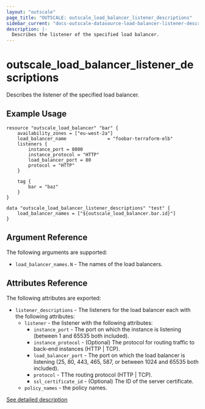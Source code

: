 ```yaml
---
layout: "outscale"
page_title: "OUTSCALE: outscale_load_balancer_listener_descriptions"
sidebar_current: "docs-outscale-datasource-load-balancer-listener-descriptions"
description: |-
  Describes the listener of the specified load balancer.
---
```


# outscale_load_balancer_listener_descriptions

Describes the listener of the specified load balancer.

## Example Usage

```hcl
resource "outscale_load_balancer" "bar" {
    availability_zones = ["eu-west-2a"]
    load_balancer_name               = "foobar-terraform-elb"
    listeners {
        instance_port = 8000
        instance_protocol = "HTTP"
        load_balancer_port = 80
        protocol = "HTTP"
    }

    tag {
        bar = "baz"
    }
}

data "outscale_load_balancer_listener_descriptions" "test" {
    load_balancer_names = ["${outscale_load_balancer.bar.id}"]
}
```

## Argument Reference

The following arguments are supported:

* `load_balancer_names.N` - The names of the load balancers.

## Attributes Reference

The following attributes are exported:

* `listener_descriptions` - The listeners for the load balancer each with the following attributes:
  - `listener` - the listener with the following attributes:
    - `instance_port` - The port on which the instance is listening (between 1 and 65535 both included).
    - `instance_protocol` - (Optional) The protocol for routing traffic to back-end instances (HTTP | TCP).
    - `load_balancer_port` - The port on which the load balancer is listening (25, 80, 443, 465, 587, or between 1024 and 65535 both included).
    - `protocol` - TThe routing protocol (HTTP | TCP).
    - `ssl_certificate_id` - (Optional) The ID of the server certificate.
  - `policy_names` - the policy names.

[See detailed description](http://docs.outscale.com/api_lbu/operations/Action_DescribeLoadBalancers_get.html#_api_lbu-action_describeloadbalancers_get)
